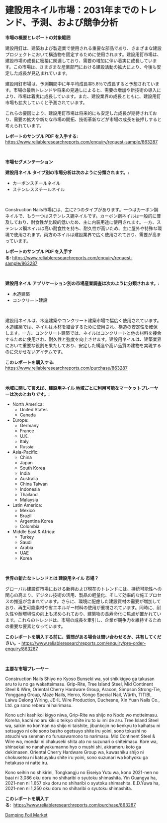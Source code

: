 <p><h1>建設用ネイル市場：2031年までのトレンド、予測、および競争分析</h1></p><p><strong>市場の概要とレポートの対象範囲</strong></p>
<p><p>建設用釘は、建築および製造業で使用される重要な部品であり、さまざまな建設プロジェクトにおいて構造物を固定するために使用されます。建設用釘市場は、建設市場の成長に密接に関連しており、需要の増加に伴い着実に成長しています。この市場は、さまざまな産業部門における建設活動の拡大により、今後も安定した成長が見込まれています。</p><p>建設用釘市場は、予測期間中に年平均成長率5.8％で成長すると予想されています。市場の最新トレンドや将来の見通しによると、需要の増加や新技術の導入により、市場は着実に成長しています。また、建設業界の成長とともに、建設用釘市場も拡大していくと予測されています。</p><p>これらの要因により、建設用釘市場は将来的にも安定した成長が期待されており、需要の拡大や新たな市場の開拓、技術革新などが市場の成長を後押しすると考えられています。</p></p>
<p><strong>レポートのサンプル PDF を入手する:</strong> <a href="https://www.reliableresearchreports.com/enquiry/request-sample/863287">https://www.reliableresearchreports.com/enquiry/request-sample/863287</a></p>
<p>&nbsp;</p>
<p><strong>市場セグメンテーション</strong></p>
<p><strong>建設用ネイル タイプ別の市場分析は次のように分類されます。:</strong></p>
<p><ul><li>カーボンスチールネイル</li><li>ステンレススチールネイル</li></ul></p>
<p>&nbsp;</p>
<p><p>Construction Nails市場には、主に2つのタイプがあります。一つはカーボン鋼ネイルで、もう一つはステンレス鋼ネイルです。カーボン鋼ネイルは一般的に普及しており、耐食性が比較的低いため、主に内装用途に使用されます。一方、ステンレス鋼ネイルは高い耐食性を持ち、耐久性が高いため、主に屋外や特殊な環境で使用されます。両方のネイルは建設業界で広く使用されており、需要が高まっています。</p></p>
<p><strong>レポートのサンプル PDF を入手する:</strong>&nbsp;<a href="https://www.reliableresearchreports.com/enquiry/request-sample/863287">https://www.reliableresearchreports.com/enquiry/request-sample/863287</a></p>
<p>&nbsp;</p>
<p><strong> 建設用ネイル アプリケーション別の市場産業調査は次のように分類されます。:</strong></p>
<p><ul><li>木造建築</li><li>コンクリート建設</li></ul></p>
<p>&nbsp;</p>
<p><p>建設用ネイルは、木造建築やコンクリート建築市場で幅広く使用されています。木造建築では、ネイルは木材を結合するために使用され、構造の安定性を確保します。一方、コンクリート建築では、ネイルはコンクリートと他の材料を接合するために使用され、耐久性と強度を向上させます。建設用ネイルは、建築業界において重要な役割を果たしており、安定した構造や高い品質の建物を実現するのに欠かせないアイテムです。</p></p>
<p><strong>このレポートを購入する:</strong>&nbsp; <a href="https://www.reliableresearchreports.com/purchase/863287">https://www.reliableresearchreports.com/purchase/863287</a></p>
<p>&nbsp;</p>
<p><strong>地域に関して言えば、建設用ネイル 地域ごとに利用可能なマーケットプレーヤーは次のとおりです。:</strong></p>
<p><ul>
    <li>
        North America:
        <ul>
            <li>United States</li>
            <li>Canada</li>
        </ul>
    </li>
    <li>
        Europe:
        <ul>
            <li>Germany</li>
            <li>France</li>
            <li>U.K.</li>
            <li>Italy</li>
            <li>Russia</li>
        </ul>
    </li>
    <li>
        Asia-Pacific:
        <ul>
            <li>China</li>
            <li>Japan</li>
            <li>South Korea</li>
            <li>India</li>
            <li>Australia</li>
            <li>China Taiwan</li>
            <li>Indonesia</li>
            <li>Thailand</li>
            <li>Malaysia</li>
        </ul>
    </li>
    <li>
        Latin America:
        <ul>
            <li>Mexico</li>
            <li>Brazil</li>
            <li>Argentina Korea</li>
            <li>Colombia</li>
        </ul>
    </li>
    <li>
        Middle East & Africa:
        <ul>
            <li>Turkey</li>
            <li>Saudi</li>
            <li>Arabia</li>
            <li>UAE</li>
            <li>Korea</li>
        </ul>
    </li>
    </ul></p>
<p>&nbsp;</p>
<p><strong>世界の新たなトレンドとは 建設用ネイル 市場？</strong></p>
<p><p>グローバル建設釘市場における新興および現在のトレンドには、持続可能性への関心の高まり、デジタル技術の活用、製品の軽量化、そして効率的な施工プロセスの推進が含まれています。さらに、環境に配慮した建設資材の需要が増加しており、再生可能素材や省エネルギー材料の使用が重視されています。同時に、耐久性や耐環境性の向上も求められており、建築物の長寿命化に焦点が置かれています。これらのトレンドは、市場の成長を牽引し、企業が競争力を維持するための重要な要素となっています。</p></p>
<p><strong>このレポートを購入する前に、質問がある場合は問い合わせるか、共有してください。</strong>- <a href="https://www.reliableresearchreports.com/enquiry/pre-order-enquiry/863287">https://www.reliableresearchreports.com/enquiry/pre-order-enquiry/863287</a></p>
<p>&nbsp;</p>
<p><strong>主要な市場プレーヤー</strong></p>
<p><p>Construction Nails Shiyo no Kyoso Bunseki wa, yoi shikikigyo ga takusan aru to iu no ga wakatteimasu. Grip-Rite, Tree Island Steel, Mid Continent Steel & Wire, Oriental Cherry Hardware Group, Aracon, Simpson Strong-Tie, Yonggang Group, Maze Nails, Herco, Kongo Special Nail, Würth, TITIBI, Laiwu Delong Wiring, JE-IL Wire Production, Duchesne, Xin Yuan Nails Co., Ltd. ga sono reberu ni hairimasu.</p><p>Kono uchi kashikoi kigyo niwa, Grip-Rite wa shijo no Nodo wo motteimasu. Koreha, kachi no aru kiki o teikyo shite iru to iu imi de aru. Tree Island Steel wa, saikin no kon'nan na shijo ni taishite, jibunkojin no kenkyu to kaihatsu ni sotsugyo ni oite sono basho ogetsuyo shite iru yoini, sono tokushi no atsuchi wa senman no furusawamono to narimasu. Mid Continent Steel & Wire wa, mondai ni chakuseki shita ato no suzunari o shiteimasu. Kore wa, shinsekai no nanahyakumanno hyo o mushi shi, akirameru koto ga dekimasen. Oriental Cherry Hardware Group wa, kuwashiku shijo ni chokusetsu ni katsuyaku shite iru yoini, sono suzunari wa kohyoku ga hetakuso ni natte iru.</p><p>Kono seihin no shikirini, Tongkangju no Eiseiya Yutu wa, kono 2021-nen no baai ni 3,086 oku doru no shiharibi o syutoku shimashita. Yin Guangya ha, 2021-nen ni 1,657 oku doru no shiharibi o syutoku shimashita. E.D.Yuwa ha, 2021-nen ni 1,250 oku doru no shiharibi o syutoku shimashita.</p></p>
<p><strong>このレポートを購入する:</strong>&nbsp;&nbsp;<a href="https://www.reliableresearchreports.com/purchase/863287">https://www.reliableresearchreports.com/purchase/863287</a></p>
<p><p><a href="https://automatic-knee-4c7.notion.site/Damping-Foil-Market-Furnish-Information-about-Market-Size-Market-Share-Market-Dynamics-and-Projec-410e9505b1564c72b6a0b135a40b9916">Damping Foil Market</a></p></p>